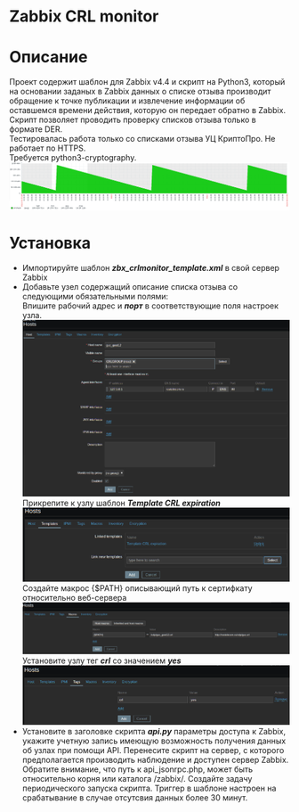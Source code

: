 # Zabbix CRL monitor
<h1>
Описание</H1>
Проект содержит шаблон для Zabbix v4.4 и скрипт на Python3, который на основании заданых в Zabbix данных о списке отзыва производит обращение к точке публикации и извлечение информации об оставшемся времени действия, которую он передает обратно в Zabbix.<br /> 
Скрипт позволяет проводить проверку списков отзыва только в формате DER.<br />
Тестировалась работа только со списками отзыва УЦ КриптоПро. Не работает по HTTPS.<br />
Требуется python3-cryptography.<br />
<img src="5.png" /><h1>
Установка</H1><ul><li>
Импортируйте шаблон <b><i>zbx_crlmonitor_template.xml</i></b> в свой сервер Zabbix</li><li>
Добавьте узел содержащий описание списка отзыва со следующими обязательными полями:<br />
Впишите рабочий адрес и <b><i>порт</b></i> в соответствующие поля настроек узла.<img src="1.png" /><br />
Прикрепите к узлу шаблон  <b><i>Template CRL expiration</b></i><img src="2.png" /> <br />
Создайте макрос {$PATH} описывающий путь к сертифкату относительно веб-сервера<img src="3.png" /><br />
Установите узлу тег <b><i>crl</b></i> со значением <b><i>yes</b></i><img src="4.png" /><br /></li><li>
Установите в заголовке скрипта <b><I>api.py</i></b> параметры доступа к Zabbix, укажите учетную запись имеющую возможность получения данных об узлах при помощи API. Перенесите скрипт на сервер, с которого предполагается производить наблюдение и доступен сервер Zabbix. Обратите внимание, что путь к api_jsonrpc.php, может быть относительно корня или каталога /zabbix/.
Создайте задачу периодического запуска скрипта. Триггер в шаблоне настроен на срабатывание в случае отсутсвия данных более 30 минут.</li></ui>
